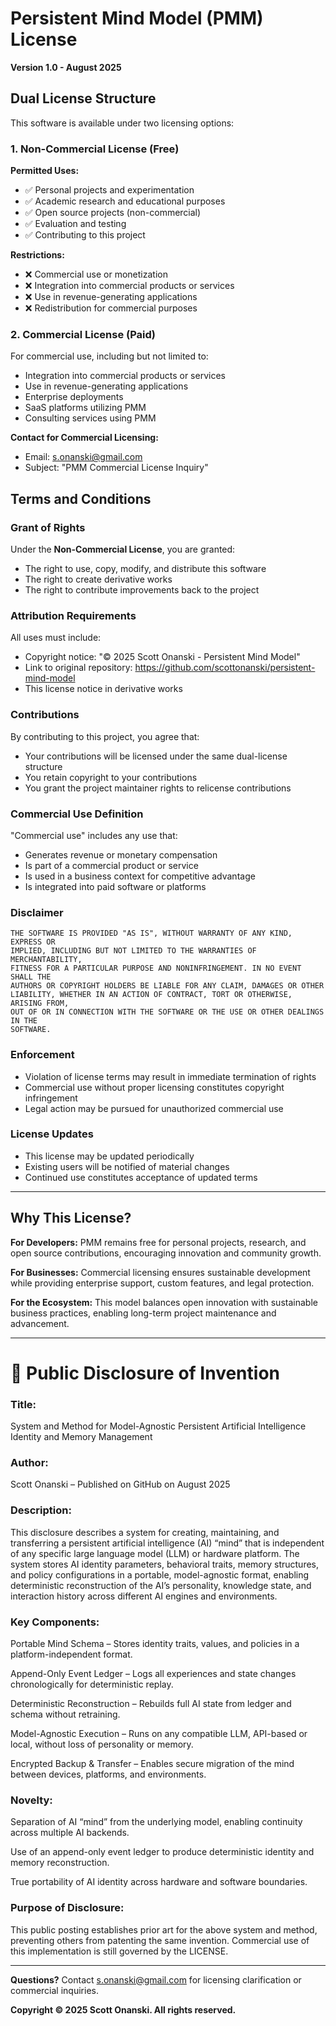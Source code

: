 # Persistent Mind Model (PMM) License

**Version 1.0 - August 2025**

## Dual License Structure

This software is available under two licensing options:

### 1. Non-Commercial License (Free)

**Permitted Uses:**
- ✅ Personal projects and experimentation
- ✅ Academic research and educational purposes
- ✅ Open source projects (non-commercial)
- ✅ Evaluation and testing
- ✅ Contributing to this project

**Restrictions:**
- ❌ Commercial use or monetization
- ❌ Integration into commercial products or services
- ❌ Use in revenue-generating applications
- ❌ Redistribution for commercial purposes

### 2. Commercial License (Paid)

For commercial use, including but not limited to:
- Integration into commercial products or services
- Use in revenue-generating applications
- Enterprise deployments
- SaaS platforms utilizing PMM
- Consulting services using PMM

**Contact for Commercial Licensing:**
- Email: s.onanski@gmail.com
- Subject: "PMM Commercial License Inquiry"

## Terms and Conditions

### Grant of Rights

Under the **Non-Commercial License**, you are granted:
- The right to use, copy, modify, and distribute this software
- The right to create derivative works
- The right to contribute improvements back to the project

### Attribution Requirements

All uses must include:
- Copyright notice: "© 2025 Scott Onanski - Persistent Mind Model"
- Link to original repository: https://github.com/scottonanski/persistent-mind-model
- This license notice in derivative works

### Contributions

By contributing to this project, you agree that:
- Your contributions will be licensed under the same dual-license structure
- You retain copyright to your contributions
- You grant the project maintainer rights to relicense contributions

### Commercial Use Definition

"Commercial use" includes any use that:
- Generates revenue or monetary compensation
- Is part of a commercial product or service
- Is used in a business context for competitive advantage
- Is integrated into paid software or platforms

### Disclaimer

```
THE SOFTWARE IS PROVIDED "AS IS", WITHOUT WARRANTY OF ANY KIND, EXPRESS OR
IMPLIED, INCLUDING BUT NOT LIMITED TO THE WARRANTIES OF MERCHANTABILITY,
FITNESS FOR A PARTICULAR PURPOSE AND NONINFRINGEMENT. IN NO EVENT SHALL THE
AUTHORS OR COPYRIGHT HOLDERS BE LIABLE FOR ANY CLAIM, DAMAGES OR OTHER
LIABILITY, WHETHER IN AN ACTION OF CONTRACT, TORT OR OTHERWISE, ARISING FROM,
OUT OF OR IN CONNECTION WITH THE SOFTWARE OR THE USE OR OTHER DEALINGS IN THE
SOFTWARE.
```

### Enforcement

- Violation of license terms may result in immediate termination of rights
- Commercial use without proper licensing constitutes copyright infringement
- Legal action may be pursued for unauthorized commercial use

### License Updates

- This license may be updated periodically
- Existing users will be notified of material changes
- Continued use constitutes acceptance of updated terms

---

## Why This License?

**For Developers:** PMM remains free for personal projects, research, and open source contributions, encouraging innovation and community growth.

**For Businesses:** Commercial licensing ensures sustainable development while providing enterprise support, custom features, and legal protection.

**For the Ecosystem:** This model balances open innovation with sustainable business practices, enabling long-term project maintenance and advancement.

---

# 📜 Public Disclosure of Invention

### Title:

System and Method for Model-Agnostic Persistent Artificial Intelligence Identity and Memory Management

### Author:
Scott Onanski – Published on GitHub on August 2025

### Description:
This disclosure describes a system for creating, maintaining, and transferring a persistent artificial intelligence (AI) “mind” that is independent of any specific large language model (LLM) or hardware platform. The system stores AI identity parameters, behavioral traits, memory structures, and policy configurations in a portable, model-agnostic format, enabling deterministic reconstruction of the AI’s personality, knowledge state, and interaction history across different AI engines and environments.


### Key Components:

Portable Mind Schema – Stores identity traits, values, and policies in a platform-independent format.

Append-Only Event Ledger – Logs all experiences and state changes chronologically for deterministic replay.

Deterministic Reconstruction – Rebuilds full AI state from ledger and schema without retraining.

Model-Agnostic Execution – Runs on any compatible LLM, API-based or local, without loss of personality or memory.

Encrypted Backup & Transfer – Enables secure migration of the mind between devices, platforms, and environments.

### Novelty:

Separation of AI “mind” from the underlying model, enabling continuity across multiple AI backends.

Use of an append-only event ledger to produce deterministic identity and memory reconstruction.

True portability of AI identity across hardware and software boundaries.

### Purpose of Disclosure:
This public posting establishes prior art for the above system and method, preventing others from patenting the same invention.
Commercial use of this implementation is still governed by the LICENSE.

---

**Questions?** Contact s.onanski@gmail.com for licensing clarification or commercial inquiries.

**Copyright © 2025 Scott Onanski. All rights reserved.**
